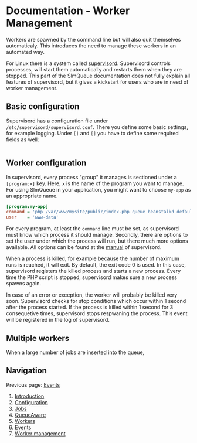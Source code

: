 Documentation - Worker Management
====================

Workers are spawned by the command line but will also quit themselves automaticaly. This introduces the need to manage
these workers in an automated way.

For Linux there is a system called [supervisord](http://supervisord.org). Supervisord controls processes, will start
them automatically and restarts them when they are stopped. This part of the SlmQueue documentation does not fully
explain all features of supervisord, but it gives a kickstart for users who are in need of worker management.

Basic configuration
-------------------

Supervisord has a configuration file under `/etc/supervisord/supervisord.conf`. There you define some basic settings, 
for example logging. Under `[]` and `[]` you have to define some required fields as well:

```ini
```

Worker configuration
--------------------

In supervisord, every process "group" it manages is sectioned under a `[program:x]` key. Here, `x` is the name of the 
program you want to manage. For using SlmQueue in your application, you might want to choose `my-app` as an appropriate
name.

```ini
[program:my-app]
command = 'php /var/www/mysite/public/index.php queue beanstalkd default'
user    = 'www-data'
```

For every program, at least the `command` line must be set, as supervisord must know which process it should manage.
Secondly, there are options to set the user under which the process will run, but there much more options available. All
options can be found at the [manual](http://supervisord.org/configuration.html) of supervisord.

When a process is killed, for example because the number of maximum runs is reached, it will exit. By default, the exit
code 0 is used. In this case, supervisord registers the killed process and starts a new process. Every time the PHP
script is stopped, supervisord makes sure a new process spawns again.

In case of an error or exception, the worker will probably be killed very soon. Supervisord checks for stop conditions
which occur within 1 second after the process started. If the process is killed within 1 second for 3 consequetive times,
supervisord stops respwaning the process. This event will be registered in the log of supervisord.

Multiple workers
----------------

When a large number of jobs are inserted into the queue, 

Navigation
----------

Previous page: [Events](6.Events.md)

1. [Introduction](1.Introduction.md)
2. [Configuration](2.Configuration.md)
3. [Jobs](3.Jobs.md)
4. [QueueAware](4.QueueAware.md)
5. [Workers](5.Workers.md)
6. [Events](6.Events.md)
7. [Worker management](7.WorkerManagement.md)
